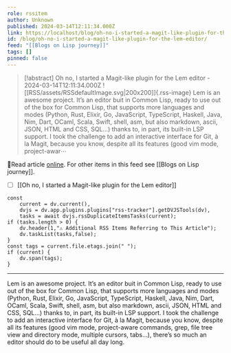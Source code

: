 ```yaml
---
role: rssitem
author: Unknown
published: 2024-03-14T12:11:34.000Z
link: https://localhost/blog/oh-no-i-started-a-magit-like-plugin-for-the-lem-editor/
id: /blog/oh-no-i-started-a-magit-like-plugin-for-the-lem-editor/
feed: "[[Blogs on Lisp journey]]"
tags: []
pinned: false
---
```


> [!abstract] Oh no, I started a Magit-like plugin for the Lem editor - 2024-03-14T12:11:34.000Z
> ![[RSS/assets/RSSdefaultImage.svg|200x200]]{.rss-image}
> Lem is an awesome project. It’s an editor buit in Common Lisp, ready to use out of the box for Common Lisp, that supports more languages and modes (Python, Rust, Elixir, Go, JavaScript, TypeScript, Haskell, Java, Nim, Dart, OCaml, Scala, Swift, shell, asm, but also markdown, ascii, JSON, HTML and CSS, SQL…) thanks to, in part, its built-in LSP support. I took the challenge to add an interactive interface for Git, à la Magit, because you know, despite all its features (good vim mode, project-awar⋯

🔗Read article [online](https://localhost/blog/oh-no-i-started-a-magit-like-plugin-for-the-lem-editor/). For other items in this feed see [[Blogs on Lisp journey]].

- [ ] [[Oh no, I started a Magit-like plugin for the Lem editor]]

~~~dataviewjs
const
    current = dv.current(),
	dvjs = dv.app.plugins.plugins["rss-tracker"].getDVJSTools(dv),
	tasks = await dvjs.rssDuplicateItemsTasks(current);
if (tasks.length > 0) {
	dv.header(1,"⚠ Additional RSS Items Referring to This Article");
    dv.taskList(tasks,false);
}
const tags = current.file.etags.join(" ");
if (current) {
	dv.span(tags);
}
~~~

- - -
Lem is an awesome project. It’s an editor buit in Common Lisp, ready to use out of the box for Common Lisp, that supports more languages and modes (Python, Rust, Elixir, Go, JavaScript, TypeScript, Haskell, Java, Nim, Dart, OCaml, Scala, Swift, shell, asm, but also markdown, ascii, JSON, HTML and CSS, SQL…) thanks to, in part, its built-in LSP support. I took the challenge to add an interactive interface for Git, à la Magit, because you know, despite all its features (good vim mode, project-aware commands, grep, file tree view and directory mode, multiple cursors, tabs…), there’s so much an editor should do to be useful all day long.